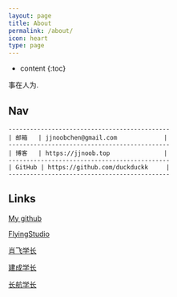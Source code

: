 ```yaml
---
layout: page
title: About
permalink: /about/
icon: heart
type: page
---
```


* content
{:toc}


事在人为.


## Nav
```
---------------------------------------------
| 邮箱   | jjnoobchen@gmail.com             |
---------------------------------------------
| 博客   | https://jjnoob.top               |
---------------------------------------------
| GitHub | https://github.com/duckduckk     | 
---------------------------------------------
```

  

## Links

[My github](https://github.com/duckduckk)
  
[FlyingStudio](https://blog.atcumt.com/)
  
[肖飞学长](https://www.bay1.top/)
  
[建成学长](https://icbtbo.github.io)

[长航学长](https://www.sail.name/)

